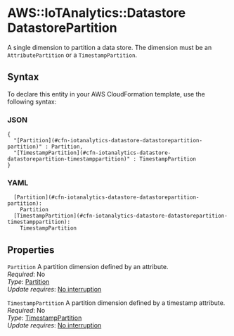 # AWS::IoTAnalytics::Datastore DatastorePartition<a name="aws-properties-iotanalytics-datastore-datastorepartition"></a>

A single dimension to partition a data store\. The dimension must be an `AttributePartition` or a `TimestampPartition`\.

## Syntax<a name="aws-properties-iotanalytics-datastore-datastorepartition-syntax"></a>

To declare this entity in your AWS CloudFormation template, use the following syntax:

### JSON<a name="aws-properties-iotanalytics-datastore-datastorepartition-syntax.json"></a>

```
{
  "[Partition](#cfn-iotanalytics-datastore-datastorepartition-partition)" : Partition,
  "[TimestampPartition](#cfn-iotanalytics-datastore-datastorepartition-timestamppartition)" : TimestampPartition
}
```

### YAML<a name="aws-properties-iotanalytics-datastore-datastorepartition-syntax.yaml"></a>

```
  [Partition](#cfn-iotanalytics-datastore-datastorepartition-partition):
    Partition
  [TimestampPartition](#cfn-iotanalytics-datastore-datastorepartition-timestamppartition):
    TimestampPartition
```

## Properties<a name="aws-properties-iotanalytics-datastore-datastorepartition-properties"></a>

`Partition` <a name="cfn-iotanalytics-datastore-datastorepartition-partition"></a>
A partition dimension defined by an attribute\.  
_Required_: No  
_Type_: [Partition](aws-properties-iotanalytics-datastore-partition.md)  
_Update requires_: [No interruption](https://docs.aws.amazon.com/AWSCloudFormation/latest/UserGuide/using-cfn-updating-stacks-update-behaviors.html#update-no-interrupt)

`TimestampPartition` <a name="cfn-iotanalytics-datastore-datastorepartition-timestamppartition"></a>
A partition dimension defined by a timestamp attribute\.  
_Required_: No  
_Type_: [TimestampPartition](aws-properties-iotanalytics-datastore-timestamppartition.md)  
_Update requires_: [No interruption](https://docs.aws.amazon.com/AWSCloudFormation/latest/UserGuide/using-cfn-updating-stacks-update-behaviors.html#update-no-interrupt)
